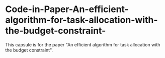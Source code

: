 # Code-in-Paper-An-efficient-algorithm-for-task-allocation-with-the-budget-constraint-
This capsule is for the paper "An efficient algorithm for task allocation with the budget constraint". 
